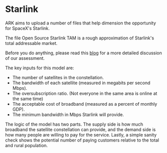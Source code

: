 # Starlink
ARK aims to upload a number of files that help dimension the opportunity for SpaceX's Starlink.

The file Open Source Starlink TAM is a rough approximation of Starlink's total addressable market.

Before you do anything, please read this [blog](https://medium.com/@skorusARK/modeling-the-addressable-market-for-starlink-ff1409066589) for a more detailed discussion of our assessment.

The key inputs for this model are: 
- The number of satellites in the constellation. 
- The bandwidth of each satellite (measured in megabits per second Mbps). 
- The oversubscription ratio. (Not everyone in the same area is online at the same time) 
- The acceptable cost of broadband (measured as a percent of monthly GDP). 
- The minimum bandwidth in Mbps Starlink will provide. 
 
The logic of the model has two parts. The supply side is how much broadband the satellite constellation can provide, and the demand side is how many people are willing to pay for the service. Lastly, a simple sanity check shows the potential number of paying customers relative to the total and rural population. 
